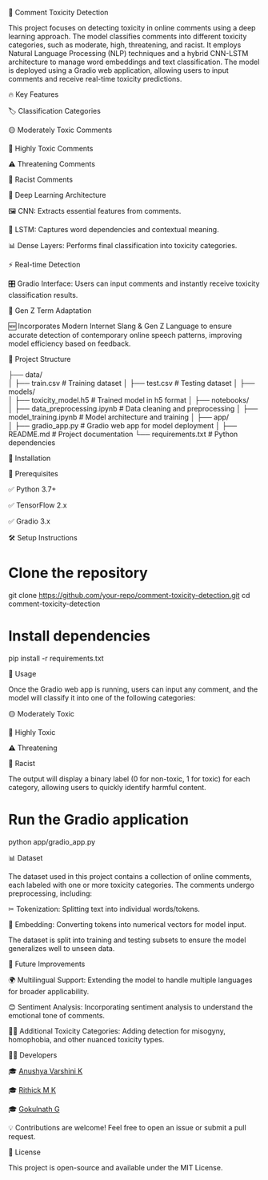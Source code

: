 🚀 Comment Toxicity Detection

This project focuses on detecting toxicity in online comments using a deep learning approach. The model classifies comments into different toxicity categories, such as moderate, high, threatening, and racist. It employs Natural Language Processing (NLP) techniques and a hybrid CNN-LSTM architecture to manage word embeddings and text classification. The model is deployed using a Gradio web application, allowing users to input comments and receive real-time toxicity predictions.

🔥 Key Features

🏷️ Classification Categories

🟡 Moderately Toxic Comments

🔴 Highly Toxic Comments

⚠️ Threatening Comments

🏴 Racist Comments

🧠 Deep Learning Architecture

🖼️ CNN: Extracts essential features from comments.

📖 LSTM: Captures word dependencies and contextual meaning.

📊 Dense Layers: Performs final classification into toxicity categories.

⚡ Real-time Detection

🎛️ Gradio Interface: Users can input comments and instantly receive toxicity classification results.

🎯 Gen Z Term Adaptation

🆕 Incorporates Modern Internet Slang & Gen Z Language to ensure accurate detection of contemporary online speech patterns, improving model efficiency based on feedback.

📂 Project Structure

├── data/        
│   ├── train.csv       # Training dataset
│   ├── test.csv        # Testing dataset
│
├── models/       
│   ├── toxicity_model.h5 # Trained model in h5 format
│
├── notebooks/  
│   ├── data_preprocessing.ipynb # Data cleaning and preprocessing
│   ├── model_training.ipynb # Model architecture and training
│
├── app/         
│   ├── gradio_app.py # Gradio web app for model deployment
│
├── README.md    # Project documentation
└── requirements.txt # Python dependencies

🔧 Installation

📌 Prerequisites

✅ Python 3.7+

✅ TensorFlow 2.x

✅ Gradio 3.x

🛠️ Setup Instructions

# Clone the repository
git clone https://github.com/your-repo/comment-toxicity-detection.git
cd comment-toxicity-detection

# Install dependencies
pip install -r requirements.txt

🚀 Usage

Once the Gradio web app is running, users can input any comment, and the model will classify it into one of the following categories:

🟡 Moderately Toxic

🔴 Highly Toxic

⚠️ Threatening

🏴 Racist

The output will display a binary label (0 for non-toxic, 1 for toxic) for each category, allowing users to quickly identify harmful content.

# Run the Gradio application
python app/gradio_app.py

📊 Dataset

The dataset used in this project contains a collection of online comments, each labeled with one or more toxicity categories. The comments undergo preprocessing, including:

✂ Tokenization: Splitting text into individual words/tokens.

🔢 Embedding: Converting tokens into numerical vectors for model input.

The dataset is split into training and testing subsets to ensure the model generalizes well to unseen data.

🔮 Future Improvements

🌍 Multilingual Support: Extending the model to handle multiple languages for broader applicability.

😊 Sentiment Analysis: Incorporating sentiment analysis to understand the emotional tone of comments.

🏳️‍🌈 Additional Toxicity Categories: Adding detection for misogyny, homophobia, and other nuanced toxicity types.

👨‍💻 Developers

🎓 [Anushya Varshini K](https://github.com/anushya03)

🎓 [Rithick M K](https://github.com/rithick-06)

🎓 [Gokulnath G](https://github.com/GOKULNATH004)

💡 Contributions are welcome! Feel free to open an issue or submit a pull request.

📜 License

This project is open-source and available under the MIT License.


